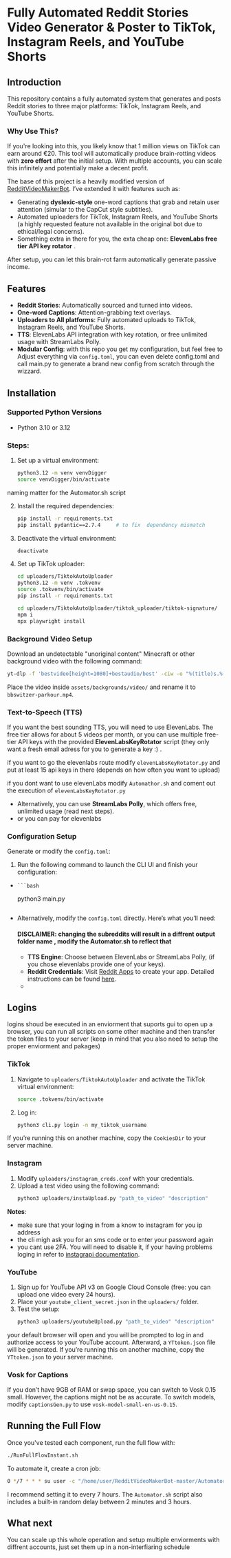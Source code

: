 
# Fully Automated Reddit Stories Video Generator & Poster to TikTok, Instagram Reels, and YouTube Shorts

## Introduction
This repository contains a fully automated system that generates and posts Reddit stories to three major platforms: TikTok, Instagram Reels, and YouTube Shorts.

### Why Use This?
If you're looking into this, you likely know that 1 million views on TikTok can earn around €20. This tool will automatically produce brain-rotting videos with **zero effort** after the initial setup. With multiple accounts, you can scale this infinitely and potentially make a decent profit.

The base of this project is a heavily modified version of [RedditVideoMakerBot](https://github.com/elebumm/RedditVideoMakerBot). I’ve extended it with features such as:
- Generating **dyslexic-style** one-word captions that grab and retain user attention (simular to the CapCut style subtitles).
- Automated uploaders for TikTok, Instagram Reels, and YouTube Shorts (a highly requested feature not available in the original bot due to ethical/legal concerns).
-  Something extra in there for you, the exta cheap one: **ElevenLabs free tier API key rotator** .

After setup, you can let this brain-rot farm automatically generate passive income.

## Features
- **Reddit Stories**: Automatically sourced and turned into videos.
- **One-word Captions**: Attention-grabbing text overlays.
- **Uploaders to All platforms**: Fully automated uploads to TikTok, Instagram Reels, and YouTube Shorts.
- **TTS**: ElevenLabs API integration with key rotation, or free unlimited usage with StreamLabs Polly.
- **Modular Config**: with this repo you get my configuration, but feel free to Adjust everything via `config.toml`, you can even delete config.toml and call main.py to generate a brand new config from scratch through the wizzard.

## Installation

### Supported Python Versions
- Python 3.10 or 3.12

### Steps:
1. Set up a virtual environment:
    ```bash
    python3.12 -m venv venvDigger
    source venvDigger/bin/activate
    ```   
naming matter for the Automator.sh script 

2. Install the required dependencies:
    ```bash
    pip install -r requirements.txt
    pip install pydantic==2.7.4     # to fix  dependency mismatch 
    ```


3. Deactivate the virtual environment:
    ```bash
    deactivate
    ```

4. Set up TikTok uploader:
    ```bash
    cd uploaders/TiktokAutoUploader
    python3.12 -m venv .tokvenv
    source .tokvenv/bin/activate
    pip install -r requirements.txt
    ```

    ```bash
    cd uploaders/TiktokAutoUploader/tiktok_uploader/tiktok-signature/
    npm i
    npx playwright install
    ```

### Background Video Setup
Download an undetectable "unoriginal content" Minecraft or other background video with the following command:
```bash
yt-dlp -f 'bestvideo[height=1080]+bestaudio/best' -ciw -o "%(title)s.%(ext)s" <video_url>
```
Place the video inside `assets/backgrounds/video/` and rename it to `bbswitzer-parkour.mp4`.

### Text-to-Speech (TTS)
If you want the best sounding TTS, you will need to use ElevenLabs. The free tier allows for about 5 videos per month, or you can use multiple free-tier API keys with the provided **ElevenLabsKeyRotator** script  (they only want a fresh email adress for you to generate a key :) .

if you want to go the elevenlabs route modify `elevenLabsKeyRotator.py` and put at least 15 api keys in there  (depends on how often you want to upload)

if you dont want to use elevenLabs modify `Automathor.sh` and coment out the execution of `elevenLabsKeyRotator.py`
 - Alternatively, you can use **StreamLabs Polly**, which offers free, unlimited usage  (read next steps).
 - or you can pay for elevenlabs


### Configuration Setup
Generate or modify the `config.toml`:

1. Run the following command to launch the CLI UI and finish your configuration:
-     ```bash
    python3 main.py
    ```
- Alternatively, modify the `config.toml` directly. Here’s what you’ll need:
  
   #### **DISCLAIMER**: changing the subreddits will result in a diffrent output folder name , modify the Automator.sh to reflect that  
   - **TTS Engine**: Choose between ElevenLabs or StreamLabs Polly, (if you chose elevenlabs provide one of your keys).
   - **Reddit Credentials**: Visit [Reddit Apps](https://www.reddit.com/prefs/apps) to create your app. Detailed instructions can be found [here](https://reddit-video-maker-bot.netlify.app/docs/configuring).
   - 

## Logins
logins shoud be executed in an enviorment that suports gui to open up a browser, you can run all scripts on some other machine and then transfer the token files to your server (keep in mind that you also need to setup the proper enviorment and pakages) 

### TikTok
1. Navigate to `uploaders/TiktokAutoUploader` and activate the TikTok virtual environment:
    ```bash
    source .tokvenv/bin/activate
    ```
2. Log in:
    ```bash
    python3 cli.py login -n my_tiktok_username
    ```

 If you’re running this on another machine, copy the `CookiesDir` to your server machine.

### Instagram
1. Modify `uploaders/instagram_creds.conf` with your credentials.
2. Upload a test video using the following command:
    ```bash
    python3 uploaders/instaUpload.py "path_to_video" "description"
    ```


**Notes**:
- make sure that your loging in from a know to instagram for you ip address
- the cli migh ask you for an sms code or to enter your password again
- you cant use 2FA. You will need to disable it, if your having problems loging in refer to [instagrapi documentation](https://subzeroid.github.io/instagrapi/).

### YouTube
1. Sign up for YouTube API v3 on Google Cloud Console (free: you can upload one video every 24 hours).
2. Place your `youtube_client_secret.json` in the `uploaders/` folder.
3. Test the setup:
    ```bash
    python3 uploaders/youtubeUpload.py "path_to_video" "description"
    ```
your default browser will open and you will be prompted to log in and authorize access to your YouTube account. Afterward, a `YTtoken.json` file will be generated.
 If you’re running this on another machine, copy the `YTtoken.json` to your server machine.

### Vosk for Captions
If you don’t have 9GB of RAM or swap space, you can switch to Vosk 0.15 small. However, the captions might not be as accurate. To switch models, modify `captionsGen.py` to use `vosk-model-small-en-us-0.15`.

## Running the Full Flow
Once you've tested each component, run the full flow with:
```bash
./RunFullFlowInstant.sh
```

To automate it, create a cron job:
```bash
0 */7 * * * su user -c "/home/user/RedditVideoMakerBot-master/Automator.sh"
```
I recommend setting it to every 7 hours. The `Automator.sh` script also includes a built-in random delay between 2 minutes and 3 hours.

## What next
You can scale up this whole operation and setup multiple enviorments with diffrent accounts, just set them up in a non-interfiaring schedule  

